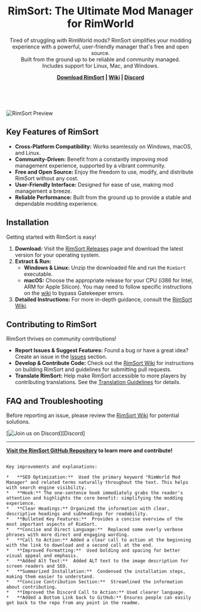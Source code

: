 <p align="center">
    <h1 align="center">RimSort: The Ultimate Mod Manager for RimWorld</h1>
    <p align="center">Tired of struggling with RimWorld mods? RimSort simplifies your modding experience with a powerful, user-friendly manager that's free and open source.
    <br>
    Built from the ground up to be reliable and community managed.<br>
    Includes support for Linux, Mac, and Windows.</p>
    <p align="center"><strong><a href="https://github.com/RimSort/RimSort/releases">Download RimSort</a> | <a href="https://rimsort.github.io/RimSort/">Wiki</a> | <a href="https://discord.gg/aV7g69JmR2">Discord</a></strong> </p>
    <br><br><br>
</p>

![RimSort Preview](./docs/rimsort_preview.png)

## Key Features of RimSort

*   **Cross-Platform Compatibility:** Works seamlessly on Windows, macOS, and Linux.
*   **Community-Driven:**  Benefit from a constantly improving mod management experience, supported by a vibrant community.
*   **Free and Open Source:** Enjoy the freedom to use, modify, and distribute RimSort without any cost.
*   **User-Friendly Interface:** Designed for ease of use, making mod management a breeze.
*   **Reliable Performance:** Built from the ground up to provide a stable and dependable modding experience.

## Installation

Getting started with RimSort is easy!

1.  **Download:** Visit the [RimSort Releases](https://github.com/RimSort/RimSort/releases) page and download the latest version for your operating system.
2.  **Extract & Run:**
    *   **Windows & Linux:** Unzip the downloaded file and run the `RimSort` executable.
    *   **macOS:** Choose the appropriate release for your CPU (i386 for Intel, ARM for Apple Silicon). You may need to follow specific instructions on the [wiki](https://rimsort.github.io/RimSort/user-guide/downloading-and-installing#macos) to bypass Gatekeeper errors.
3.  **Detailed Instructions:** For more in-depth guidance, consult the [RimSort Wiki](https://rimsort.github.io/RimSort/).

## Contributing to RimSort

RimSort thrives on community contributions!

*   **Report Issues & Suggest Features:** Found a bug or have a great idea? Create an issue in the [Issues](https://github.com/RimSort/RimSort/issues) section.
*   **Develop & Contribute Code:** Check out the [RimSort Wiki](https://rimsort.github.io/RimSort/) for instructions on building RimSort and guidelines for submitting pull requests.
*   **Translate RimSort:** Help make RimSort accessible to more players by contributing translations. See the [Translation Guidelines](https://rimsort.github.io/RimSort/development-guide/translation-guidelines) for details.

## FAQ and Troubleshooting

Before reporting an issue, please review the [RimSort Wiki](https://rimsort.github.io/RimSort/) for potential solutions.

[![Join us on Discord](https://github-production-user-asset-6210df.s3.amazonaws.com/2766946/248529301-486f4f8c-fed5-4fe1-832f-6461b7ce3a55.png)][Discord]

---

**[Visit the RimSort GitHub Repository](https://github.com/RimSort/RimSort) to learn more and contribute!**
```

Key improvements and explanations:

*   **SEO Optimization:**  Used the primary keyword "RimWorld Mod Manager" and related terms naturally throughout the text. This helps with search engine visibility.
*   **Hook:** The one-sentence hook immediately grabs the reader's attention and highlights the core benefit: simplifying the modding experience.
*   **Clear Headings:** Organized the information with clear, descriptive headings and subheadings for readability.
*   **Bulleted Key Features:**  Provides a concise overview of the most important aspects of RimSort.
*   **Concise and Direct Language:**  Replaced some overly verbose phrases with more direct and engaging wording.
*   **Call to Action:** Added a clear call to action at the beginning with the link to download and a second call at the end.
*   **Improved Formatting:**  Used bolding and spacing for better visual appeal and emphasis.
*   **Added Alt Text:**  Added ALT text to the image description for screen readers and SEO.
*   **Summarized Installation:**  Condensed the installation steps, making them easier to understand.
*   **Concise Contribution Section:**  Streamlined the information about contributing.
*   **Improved the Discord Call to Action:** Used clearer language.
*   **Added a Bottom Link back to GitHub:** Ensures people can easily get back to the repo from any point in the readme.